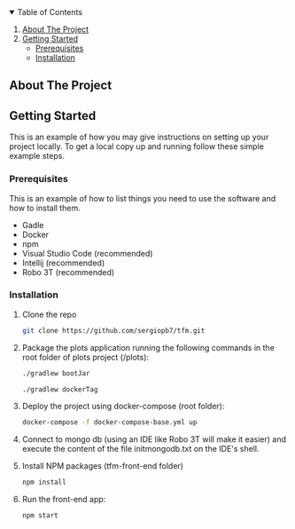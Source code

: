 <!-- TABLE OF CONTENTS -->
<details open="open">
  <summary>Table of Contents</summary>
  <ol>
    <li>
      <a href="#about-the-project">About The Project</a>
    </li>
    <li>
      <a href="#getting-started">Getting Started</a>
      <ul>
        <li><a href="#prerequisites">Prerequisites</a></li>
        <li><a href="#installation">Installation</a></li>
      </ul>
    </li>
  </ol>
</details>



<!-- ABOUT THE PROJECT -->
## About The Project

<!-- GETTING STARTED -->
## Getting Started

This is an example of how you may give instructions on setting up your project locally.
To get a local copy up and running follow these simple example steps.

### Prerequisites

This is an example of how to list things you need to use the software and how to install them.
* Gadle
* Docker
* npm
* Visual Studio Code (recommended)
* Intellij (recommended)
* Robo 3T (recommended)

### Installation

1. Clone the repo
   ```sh
   git clone https://github.com/sergiopb7/tfm.git
   ```
2. Package the plots application running the following commands in the root folder of plots project (/plots):
   ```sh
   ./gradlew bootJar
   ```
   
   ```sh
   ./gradlew dockerTag
   ```
3. Deploy the project using docker-compose (root folder):

   ```sh
   docker-compose -f docker-compose-base.yml up
   ```
4. Connect to mongo db (using an IDE like Robo 3T will make it easier) and execute the content of the file initmongodb.txt on the IDE's shell.

5. Install NPM packages (tfm-front-end folder)
   ```sh
   npm install
   ```
6. Run the front-end app:
   ```sh
   npm start
   ```
